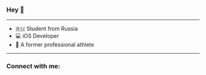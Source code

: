 ### Hey 👋
___

- 🇷🇺 Student from Russia
- 💻 iOS Developer
- 🥋 A former professional athlete

___

### Connect with me:







[instagram]: https://www.instagram.com/dankehotfire/
[linkedin]: https://www.linkedin.com/in/danil-nurgaliev-359148201/
[telegram]: https://t.me/nurgalievd